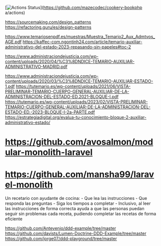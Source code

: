 [![Actions Status](https://github.com/mazecodec/cookery-book/workflows/laravel/badge.svg)](https://github.com/mazecodec/cookery-bookphp a/actions)

https://sourcemaking.com/design_patterns
https://refactoring.guru/es/design-patterns

https://www.temariosenpdf.es/muestras/Muestra_Temario2_Aux_Admtvos_AGE.pdf
https://kaffec-com.ngontinh24.com/article/temario-auxiliar-administrativo-del-estado-2023-repasando-sin-papeles#toc-2

https://www.administraciondejusticia.com/wp-content/uploads/2020/04/%C3%8DNDICE-TEMARIO-AUXILIAR-ADMINISTRATIVO-MADRID.pdf

https://www.administraciondejusticia.com/wp-content/uploads/2020/03/%C3%8DNDICE-TEMARIO-AUXILIAR-ESTADO-1.pdf
https://tutemario.es/wp-content/uploads/2021/06/VISTA-PRELIMINAR-TEMARIO-CUERPO-GENERAL-AUXILIAR-DE-LA-ADMINISTRACION-DEL-ESTADO-ED.2021-BLOQUE-I.pdf
https://tutemario.es/wp-content/uploads/2023/02/VISTA-PRELIMINAR-TEMARIO-CUERPO-GENERAL-AUXILIAR-DE-LA-ADMINISTRACION-DEL-ESTADO-ED.-2023-BLOQUE-I-2a-PARTE.pdf
https://estrategiadigital.org/evalua-tu-conocimiento-bloque-2-auxiliar-administrativo-estado/

# https://github.com/avosalmon/modular-monolith-laravel   
# https://github.com/mansha99/laravel-monolith

Un recetario con ayudante de cocina:
    - Que lea las instrucciones
    - Que responda las preguntas
    - Siga los tiempos a completar
    - Inclusivo, al leer las instrucciones de forma correcta ayuda a que las personas puedan seguir sin problemas cada receta, pudiendo completar las recetas de forma eficiente


https://github.com/Antevenio/ddd-example/tree/master
https://github.com/davists/Lumen-Doctrine-DDD-Example/tree/master
https://github.com/jorge07/ddd-playground/tree/master
